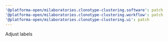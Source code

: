 ```yaml
---
'@platforma-open/milaboratories.clonotype-clustering.software': patch
'@platforma-open/milaboratories.clonotype-clustering.workflow': patch
'@platforma-open/milaboratories.clonotype-clustering.ui': patch
---
```


Adjust labels
